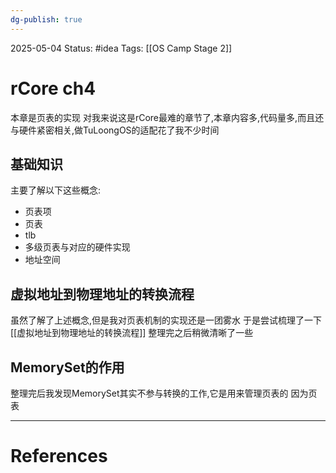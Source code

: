 ```yaml
---
dg-publish: true
---
```

2025-05-04
Status: #idea
Tags: [[OS Camp Stage 2]]

# rCore ch4

本章是页表的实现
对我来说这是rCore最难的章节了,本章内容多,代码量多,而且还与硬件紧密相关,做TuLoongOS的适配花了我不少时间

## 基础知识

主要了解以下这些概念:
- 页表项
- 页表
- tlb
- 多级页表与对应的硬件实现
- 地址空间

## 虚拟地址到物理地址的转换流程

虽然了解了上述概念,但是我对页表机制的实现还是一团雾水
于是尝试梳理了一下[[虚拟地址到物理地址的转换流程]]
整理完之后稍微清晰了一些

## MemorySet的作用
整理完后我发现MemorySet其实不参与转换的工作,它是用来管理页表的
因为页表

___
# References